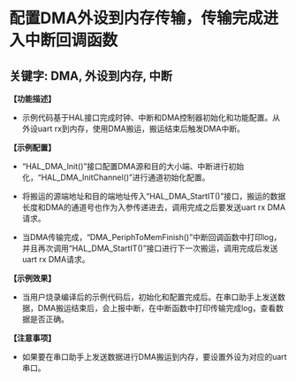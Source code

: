 # 配置DMA外设到内存传输，传输完成进入中断回调函数
## 关键字: DMA, 外设到内存, 中断

**【功能描述】**
+ 示例代码基于HAL接口完成时钟、中断和DMA控制器初始化和功能配置。从外设uart rx到内存，使用DMA搬运，搬运结束后触发DMA中断。

**【示例配置】**
+ “HAL_DMA_Init()”接口配置DMA源和目的大小端、中断进行初始化，“HAL_DMA_InitChannel()”进行通道初始化配置。

+ 将搬运的源端地址和目的端地址传入“HAL_DMA_StartIT()”接口，搬运的数据长度和DMA的通道号也作为入参传递进去，调用完成之后要发送uart rx DMA请求。

+ 当DMA传输完成，“DMA_PeriphToMemFinish()”中断回调函数中打印log，并且再次调用“HAL_DMA_StartIT()”接口进行下一次搬运，调用完成后发送uart rx DMA请求。

**【示例效果】**
+ 当用户烧录编译后的示例代码后，初始化和配置完成后。在串口助手上发送数据，DMA搬运结束后，会上报中断，在中断函数中打印传输完成log，查看数据是否正确。

**【注意事项】**
+ 如果要在串口助手上发送数据进行DMA搬运到内存，要设置外设为对应的uart串口。